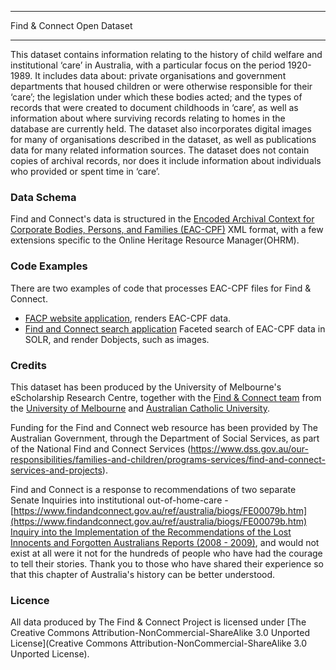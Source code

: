 *****************************
Find & Connect Open Dataset 
*****************************

This dataset contains information relating to the history of child welfare and institutional ‘care’ in Australia, with a particular focus on the period 1920- 1989. It includes data about: private organisations and government departments that housed children or were otherwise responsible for their ‘care’; the legislation under which these bodies acted; and the types of records that were created to document childhoods in ‘care’, as well as information about  where surviving records relating to homes in the database are currently held. The dataset also incorporates digital images for many of organisations described in the dataset, as well as publications data for many related information sources.
The dataset does not contain copies of archival records, nor does it include information about individuals who provided or spent time in ‘care’.
 
### Data Schema
Find and Connect's data is structured in the [Encoded Archival Context for Corporate Bodies, Persons, and Families (EAC-CPF)](http://eac.staatsbibliothek-berlin.de/) XML format, with a few extensions specific to the Online Heritage Resource Manager(OHRM). 

### Code Examples
There are two examples of code that processes EAC-CPF files for Find & Connect.
* [FACP website application](https://github.com/esrc-unimelb/facp-app), renders EAC-CPF data.
* [Find and Connect search application](https://github.com/esrc-unimelb/facp-search) Faceted search of EAC-CPF data in SOLR, and render Dobjects, such as images.

### Credits
This dataset has been produced by the University of Melbourne's eScholarship Research Centre, together with the [Find & Connect team](http://www.findandconnect.gov.au/about/credits/) from the [University of Melbourne](http://unimelb.edu.au) and [Australian Catholic University](http://www.acu.edu.au).

Funding for the Find and Connect web resource has been provided by The Australian Government, through the Department of Social Services, as part of the National Find and Connect Services (https://www.dss.gov.au/our-responsibilities/families-and-children/programs-services/find-and-connect-services-and-projects).

Find and Connect is a response to recommendations of two separate Senate Inquiries into institutional out-of-home-care - [https://www.findandconnect.gov.au/ref/australia/biogs/FE00079b.htm](https://www.findandconnect.gov.au/ref/australia/biogs/FE00079b.htm) [Inquiry into the Implementation of the Recommendations of the Lost Innocents and Forgotten Australians Reports (2008 - 2009)](https://www.findandconnect.gov.au/ref/australia/biogs/FE00078b.htm), and would not exist at all were it not for the hundreds of people who have had the courage to tell their stories. Thank you to those who have shared their experience so that this chapter of Australia's history can be better understood.

### Licence
All data produced by The Find & Connect Project is licensed under [The Creative Commons Attribution-NonCommercial-ShareAlike 3.0 Unported License](Creative Commons Attribution-NonCommercial-ShareAlike 3.0 Unported License).
